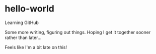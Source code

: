 # hello-world
Learning GitHub

Some more writing, figuring out things. Hoping I get it together sooner rather than later...

Feels like I'm a bit late on this!
